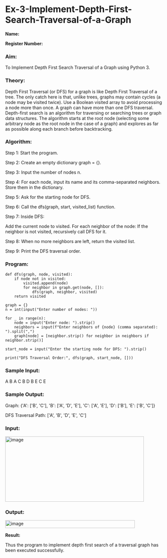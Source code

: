 # Ex-3-Implement-Depth-First-Search-Traversal-of-a-Graph

**Name:**

**Register Number:**

### Aim:
To Implement Depth First Search Traversal of a Graph using Python 3.

### Theory:

Depth First Traversal (or DFS) for a graph is like Depth First Traversal of a tree. 
The only catch here is that, unlike trees, graphs may contain cycles (a node may be visited twice). 
Use a Boolean visited array to avoid processing a node more than once. 
A graph can have more than one DFS traversal. Depth-first search is an algorithm for traversing or searching trees or graph data structures. 
The algorithm starts at the root node (selecting some arbitrary node as the root node in the case of a graph) and explores as far as possible along each branch before backtracking. 

### Algorithm:

Step 1:
Start the program.

Step 2:
Create an empty dictionary graph = {}.

Step 3:
Input the number of nodes n.

Step 4:
For each node, input its name and its comma-separated neighbors.
Store them in the dictionary.

Step 5:
Ask for the starting node for DFS.

Step 6:
Call the dfs(graph, start, visited_list) function.

Step 7:
Inside DFS:

Add the current node to visited.
For each neighbor of the node:
If the neighbor is not visited, recursively call DFS for it.

Step 8:
When no more neighbors are left, return the visited list.

Step 9:
Print the DFS traversal order.

### Program:
```
def dfs(graph, node, visited):
    if node not in visited:
        visited.append(node)
        for neighbor in graph.get(node, []):
            dfs(graph, neighbor, visited)
    return visited

graph = {}
n = int(input("Enter number of nodes: "))

for _ in range(n):
    node = input("Enter node: ").strip()
    neighbors = input(f"Enter neighbors of {node} (comma separated): ").split(",")
    graph[node] = [neighbor.strip() for neighbor in neighbors if neighbor.strip()]

start_node = input("Enter the starting node for DFS: ").strip()

print("DFS Traversal Order:", dfs(graph, start_node, []))

```

### Sample Input:
A B
A C
B D
B E
C E

### Sample Output:

Graph: {'A': ['B', 'C'], 'B': ['A', 'D', 'E'], 'C': ['A', 'E'], 'D': ['B'], 'E': ['B', 'C']}

DFS Traversal Path: ['A', 'B', 'D', 'E', 'C']

### Input:
<img width="442" height="208" alt="image" src="https://github.com/user-attachments/assets/aa79ff43-8875-4b7e-99ac-25bf59a7d7e3" />

### Output:
<img width="413" height="25" alt="image" src="https://github.com/user-attachments/assets/dac04867-f5c3-42ff-9105-8138d40e961c" />


**Result:**

Thus the program to implement depth first search of a traversal graph has been executed successfully.
